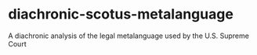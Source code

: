 # diachronic-scotus-metalanguage
A diachronic analysis of the legal metalanguage used by the U.S. Supreme Court
